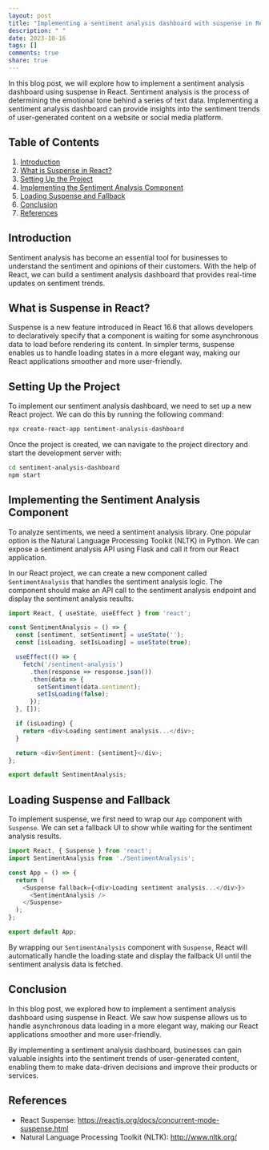 ```yaml
---
layout: post
title: "Implementing a sentiment analysis dashboard with suspense in React"
description: " "
date: 2023-10-16
tags: []
comments: true
share: true
---
```


In this blog post, we will explore how to implement a sentiment analysis dashboard using suspense in React. Sentiment analysis is the process of determining the emotional tone behind a series of text data. Implementing a sentiment analysis dashboard can provide insights into the sentiment trends of user-generated content on a website or social media platform. 

## Table of Contents
1. [Introduction](#introduction)
2. [What is Suspense in React?](#what-is-suspense-in-react)
3. [Setting Up the Project](#setting-up-the-project)
4. [Implementing the Sentiment Analysis Component](#implementing-the-sentiment-analysis-component)
5. [Loading Suspense and Fallback](#loading-suspense-and-fallback)
6. [Conclusion](#conclusion)
7. [References](#references)

## Introduction<a name="introduction"></a>

Sentiment analysis has become an essential tool for businesses to understand the sentiment and opinions of their customers. With the help of React, we can build a sentiment analysis dashboard that provides real-time updates on sentiment trends.

## What is Suspense in React?<a name="what-is-suspense-in-react"></a>

Suspense is a new feature introduced in React 16.6 that allows developers to declaratively specify that a component is waiting for some asynchronous data to load before rendering its content. In simpler terms, suspense enables us to handle loading states in a more elegant way, making our React applications smoother and more user-friendly.

## Setting Up the Project<a name="setting-up-the-project"></a>

To implement our sentiment analysis dashboard, we need to set up a new React project. We can do this by running the following command:

```bash
npx create-react-app sentiment-analysis-dashboard
```

Once the project is created, we can navigate to the project directory and start the development server with:

```bash
cd sentiment-analysis-dashboard
npm start
```

## Implementing the Sentiment Analysis Component<a name="implementing-the-sentiment-analysis-component"></a>

To analyze sentiments, we need a sentiment analysis library. One popular option is the Natural Language Processing Toolkit (NLTK) in Python. We can expose a sentiment analysis API using Flask and call it from our React application.

In our React project, we can create a new component called `SentimentAnalysis` that handles the sentiment analysis logic. The component should make an API call to the sentiment analysis endpoint and display the sentiment analysis results.

```javascript
import React, { useState, useEffect } from 'react';

const SentimentAnalysis = () => {
  const [sentiment, setSentiment] = useState('');
  const [isLoading, setIsLoading] = useState(true);

  useEffect(() => {
    fetch('/sentiment-analysis')
      .then(response => response.json())
      .then(data => {
        setSentiment(data.sentiment);
        setIsLoading(false);
      });
  }, []);

  if (isLoading) {
    return <div>Loading sentiment analysis...</div>;
  }

  return <div>Sentiment: {sentiment}</div>;
};

export default SentimentAnalysis;
```

## Loading Suspense and Fallback<a name="loading-suspense-and-fallback"></a>

To implement suspense, we first need to wrap our `App` component with `Suspense`. We can set a fallback UI to show while waiting for the sentiment analysis results.

```javascript
import React, { Suspense } from 'react';
import SentimentAnalysis from './SentimentAnalysis';

const App = () => {
  return (
    <Suspense fallback={<div>Loading sentiment analysis...</div>}>
      <SentimentAnalysis />
    </Suspense>
  );
};

export default App;
```

By wrapping our `SentimentAnalysis` component with `Suspense`, React will automatically handle the loading state and display the fallback UI until the sentiment analysis data is fetched.

## Conclusion<a name="conclusion"></a>

In this blog post, we explored how to implement a sentiment analysis dashboard using suspense in React. We saw how suspense allows us to handle asynchronous data loading in a more elegant way, making our React applications smoother and more user-friendly.

By implementing a sentiment analysis dashboard, businesses can gain valuable insights into the sentiment trends of user-generated content, enabling them to make data-driven decisions and improve their products or services.

## References<a name="references"></a>
- React Suspense: https://reactjs.org/docs/concurrent-mode-suspense.html
- Natural Language Processing Toolkit (NLTK): http://www.nltk.org/